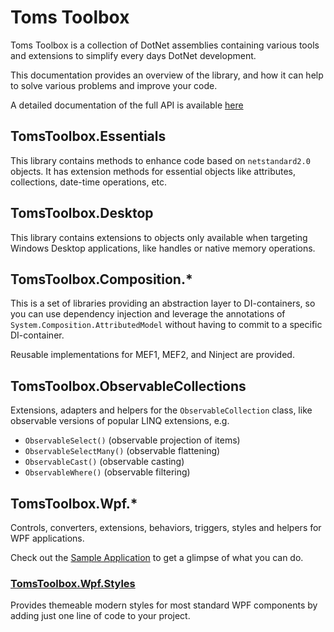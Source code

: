 # Toms Toolbox

Toms Toolbox is a collection of DotNet assemblies containing various tools and extensions to simplify every days DotNet development.

This documentation provides an overview of the library, and how it can help to solve various problems and improve your code.

A detailed documentation of the full API is available [here](https://tom-englert.github.io/TomsToolbox/)

## TomsToolbox.Essentials 

This library contains methods to enhance code based on `netstandard2.0` objects. It has extension methods for essential objects like attributes, collections, date-time operations, etc.

## TomsToolbox.Desktop

This library contains extensions to objects only available when targeting Windows Desktop applications, like handles or native memory operations.

## TomsToolbox.Composition.*

This is a set of libraries providing an abstraction layer to DI-containers, so you can use dependency injection and leverage the annotations of `System.Composition.AttributedModel` without having to commit to a specific DI-container.

Reusable implementations for MEF1, MEF2, and Ninject are provided.

## TomsToolbox.ObservableCollections

Extensions, adapters and helpers for the `ObservableCollection` class, like observable versions of popular LINQ extensions, e.g. 
- `ObservableSelect()` (observable projection of items)
- `ObservableSelectMany()` (observable flattening)
- `ObservableCast()` (observable casting)
- `ObservableWhere()` (observable filtering)

## TomsToolbox.Wpf.*

Controls, converters, extensions, behaviors, triggers, styles and helpers for WPF applications.

Check out the [Sample Application](https://github.com/tom-englert/TomsToolbox/releases/latest) to get a glimpse of what you can do. 

### [TomsToolbox.Wpf.Styles](Topics/TomsToolbox.Wpf.Styles.md) 
Provides themeable modern styles for most standard WPF components by adding just one line of code to your project.